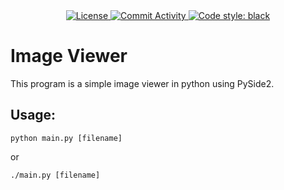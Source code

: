 <div align=center>
  <a href="https://github.com/ninja-left/ImageViewer/blob/main/LICENSE">
    <img alt='License' src="https://img.shields.io/github/license/ninja-left/ImageViewer">
  </a>
  <a href="https://github.com/ninja-left/ImageViewer">
    <img alt='Commit Activity' src="https://img.shields.io/github/commit-activity/m/ninja-left/ImageViewer">
  </a>
  <a href="https://github.com/ninja-left/ImageViewer">
    <img alt="Code style: black" src="https://img.shields.io/badge/code%20style-black-000000.svg">
  </a>
</div>

# Image Viewer
This program is a simple image viewer in python using PySide2.

## Usage:
```shell
python main.py [filename]
```
or

```shell
./main.py [filename]
```
